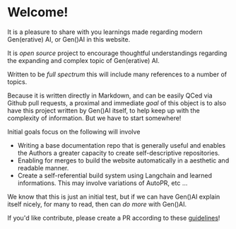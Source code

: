 # Welcome!

It is a pleasure to share with you learnings made regarding modern Gen(erative) AI, or Gen()AI in this website. 

It is *open source* project to encourage thoughtful understandings  regarding the expanding and complex topic of Gen(erative) AI.

Written to be _full spectrum_ this will include many references to a number of topics. 

Because it is written directly in Markdown, and can be easily QCed via Github pull requests, a proximal and immediate *goal* of this object is to also have this project written by Gen()AI itself, to help keep up with the complexity of information. But we have to start somewhere!

Initial goals focus on the following will involve 

- Writing a base documentation repo that is generally useful and enables the Authors a greater capacity to create self-descriptive repositories.
- Enabling for merges to build the website automatically in a aesthetic and readable manner.
- Create a self-referential build system using Langchain and learned informations. This may involve variations of AutoPR, etc ... 

We know that this is just an initial test, but if we can have Gen()AI explain itself nicely, for many to read, then can *do more* with Gen()AI.

If you'd like contribute, please create a PR according to these [guidelines](this_project/contributing.md)!

